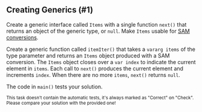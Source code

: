 ## Creating Generics (#1)

Create a generic interface called `Items` with a single function `next()` that
returns an object of the generic type, or `null`. Make `Items` usable for
[SAM conversions](#sam-conversions).

Create a generic function called `itemIter()` that takes a `vararg items` of
the type parameter and returns an `Items` object produced with a SAM
conversion. The `Items` object closes over a `var index` to indicate the
current element in `items`. Each call to `next()` produces the current element
and increments `index`. When there are no more `items`, `next()` returns
`null`.

The code in `main()` tests your solution.

<sub> This task doesn't contain the automatic tests,
it's always marked as "Correct" on "Check".
Please compare your solution with the provided one! </sub>
